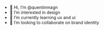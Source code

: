 - 👋 Hi, I’m @quentinmagn
- 👀 I’m interested in design
- 🌱 I’m currently learning ux and ui
- 💞️ I’m looking to collaborate on brand identity
